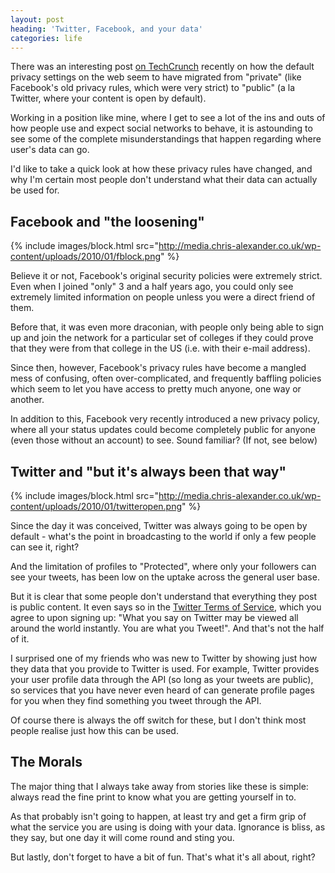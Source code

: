 ```yaml
---
layout: post
heading: 'Twitter, Facebook, and your data'
categories: life
---
```


There was an interesting post [on TechCrunch](http://www.techcrunch.com/2009/12/30/we-all-live-in-public/) recently on how the default privacy settings on the web seem to have migrated from "private" (like Facebook's old privacy rules, which were very strict) to "public" (a la Twitter, where your content is open by default).

Working in a position like mine, where I get to see a lot of the ins and outs of how people use and expect social networks to behave, it is astounding to see some of the complete misunderstandings that happen regarding where user's data can go.

I'd like to take a quick look at how these privacy rules have changed, and why I'm certain most people don't understand what their data can actually be used for.

## Facebook and "the loosening"

{% include images/block.html src="http://media.chris-alexander.co.uk/wp-content/uploads/2010/01/fblock.png" %}

Believe it or not, Facebook's original security policies were extremely strict. Even when I joined "only" 3 and a half years ago, you could only see extremely limited information on people unless you were a direct friend of them.

Before that, it was even more draconian, with people only being able to sign up and join the network for a particular set of colleges if they could prove that they were from that college in the US (i.e. with their e-mail address).

Since then, however, Facebook's privacy rules have become a mangled mess of confusing, often over-complicated, and frequently baffling policies which seem to let you have access to pretty much anyone, one way or another.

In addition to this, Facebook very recently introduced a new privacy policy, where all your status updates could become completely public for anyone (even those without an account) to see. Sound familiar? (If not, see below)

## Twitter and "but it's always been that way"

{% include images/block.html src="http://media.chris-alexander.co.uk/wp-content/uploads/2010/01/twitteropen.png" %}

Since the day it was conceived, Twitter was always going to be open by default - what's the point in broadcasting to the world if only a few people can see it, right?

And the limitation of profiles to "Protected", where only your followers can see your tweets, has been low on the uptake across the general user base.

But it is clear that some people don't understand that everything they post is public content. It even says so in the [Twitter Terms of Service](https://twitter.com/tos), which you agree to upon signing up: "What you say on Twitter may be viewed all around the world instantly. You are what you Tweet!". And that's not the half of it.

I surprised one of my friends who was new to Twitter by showing just how they data that you provide to Twitter is used. For example, Twitter provides your user profile data through the API (so long as your tweets are public), so services that you have never even heard of can generate profile pages for you when they find something you tweet through the API.

Of course there is always the off switch for these, but I don't think most people realise just how this can be used.

## The Morals

The major thing that I always take away from stories like these is simple: always read the fine print to know what you are getting yourself in to.

As that probably isn't going to happen, at least try and get a firm grip of what the service you are using is doing with your data. Ignorance is bliss, as they say, but one day it will come round and sting you.

But lastly, don't forget to have a bit of fun. That's what it's all about, right?